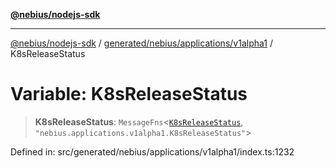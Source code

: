 [**@nebius/nodejs-sdk**](../../../../../README.md)

***

[@nebius/nodejs-sdk](../../../../../README.md) / [generated/nebius/applications/v1alpha1](../README.md) / K8sReleaseStatus

# Variable: K8sReleaseStatus

> **K8sReleaseStatus**: `MessageFns`\<[`K8sReleaseStatus`](../interfaces/K8sReleaseStatus.md), `"nebius.applications.v1alpha1.K8sReleaseStatus"`\>

Defined in: src/generated/nebius/applications/v1alpha1/index.ts:1232
